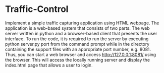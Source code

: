 # Traffic-Control

Implement a simple traffic capturing application using HTML webpage. The application is a web-based system that consists of two parts. The web server written in python and a browser-based client that presents the user interface. To run the code, it is required to run the server by executing python server.py port from the command prompt while in the directory containing the support files with an appropriate port number, e.g. 8081. Thus, you can start a web browser and access http://127.0.0.1:8081/ using the browser. This will access the locally running server and display the index.html page that allows a user to login.
